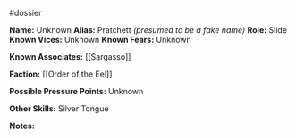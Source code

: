 #dossier 

**Name:** Unknown
**Alias:** Pratchett *(presumed to be a fake name)*
**Role:** Slide
**Known Vices:** Unknown
**Known Fears:** Unknown

**Known Associates:** [[Sargasso]]

**Faction:** [[Order of the Eel]]

**Possible Pressure Points:** Unknown

**Other Skills:** Silver Tongue

**Notes:** 